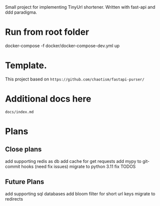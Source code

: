 Small project for implementing TinyUrl shortener. Written with fast-api and ddd paradigma.


# Run from root folder
docker-compose  -f docker/docker-compose-dev.yml up

# Template.
This project based on `https://github.com/chaotism/fastapi-purser/`

# Additional docs here
`docs/index.md`

# Plans
## Close plans
add supporting redis as db
add cache for get requests
add mypy to git-commit hooks (need fix issues)
migrate to python 3.11
fix TODOS

## Future Plans
add supporting sql databases
add bloom filter for short url keys
migrate to redirects
